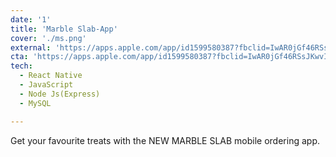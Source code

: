 ```yaml
---
date: '1'
title: 'Marble Slab-App'
cover: './ms.png'
external: 'https://apps.apple.com/app/id1599580387?fbclid=IwAR0jGf46RSsJKwvI7a3eN3MFlfeYcHNMWo7oXNrfuzGXvAHUBllbt3F-pQk'
cta: 'https://apps.apple.com/app/id1599580387?fbclid=IwAR0jGf46RSsJKwvI7a3eN3MFlfeYcHNMWo7oXNrfuzGXvAHUBllbt3F-pQk'
tech:
  - React Native
  - JavaScript
  - Node Js(Express)
  - MySQL

---
```


Get your favourite treats with the NEW MARBLE SLAB mobile ordering app.
